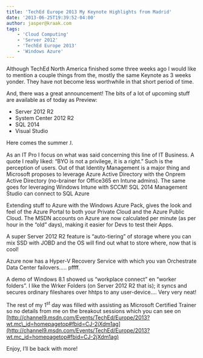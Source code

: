 ```yaml
---
title: 'TechEd Europe 2013 My Keynote Highlights from Madrid'
date: '2013-06-25T19:39:52-04:00'
author: jasper@kraak.com
tags:
    - 'Cloud Computing'
    - 'Server 2012'
    - 'TechEd Europe 2013'
    - 'Windows Azure'
---
```


Although TechEd North America finished some three weeks ago I would like to mention a couple things from the, mostly the same Keynote as 3 weeks yonder. They have not become less worthwhile in that short period of time.

And, there was a great announcement! The bits of a lot of upcoming stuff are available as of today as Preview:

- Server 2012 R2
- System Center 2012 R2
- SQL 2014
- Visual Studio

Here comes the summer <span style="font-family:Wingdings">J</span>.

As an IT Pro I focus on what was said concerning this line of IT Business. A quote I really liked: “BYO is not a privilege, it is a right.” Such is the perception of users. Out of that Identity Management is a major thing and Microsoft proposes to leverage Azure Active Directory with the Onprem Active Directory (no-brainer for Office365 en Intune admins). The same goes for leveraging Windows Intune with SCCM! SQL 2014 Management Studio can connect to SQL Azure

Extending stuff to Azure with the Windows Azure Pack, gives the look and feel of the Azure Portal to both your Private Cloud and the Azure Public Cloud. The MSDN accounts on Azure are now calculated per minute (as per hour in the “old” days), making it easier for Devs to test their Apps.

A super Server 2012 R2 feature is “auto-tiering” of storage where you can mix SSD with JOBD and the OS will find out what to store where, now that is cool!

Azure now has a Hyper-V Recovery Service with which you van Orchestrate Data Center failovers….. pffff.

A demo of Windows 8.1 showed us “workplace connect” en “worker folders”. I like the Wrker Folders (on Server 2012 R2 that is); it syncs and secures ordinary fileshares over hhtps to any user-device…. Very very neat!

The rest of my 1<sup>st</sup> day was filled with assisting as Microsoft Certified Trainer so no details from me on the breakout sessions which you can see on [http://channel9.msdn.com/Events/TechEd/Europe/2013?wt.mc\_id=homepagetop#fbid=CJ-2jXdm1ag](http://channel9.msdn.com/Events/TechEd/Europe/2013?wt.mc_id=homepagetop#fbid=CJ-2jXdm1ag)

Enjoy, I’ll be back with more!
